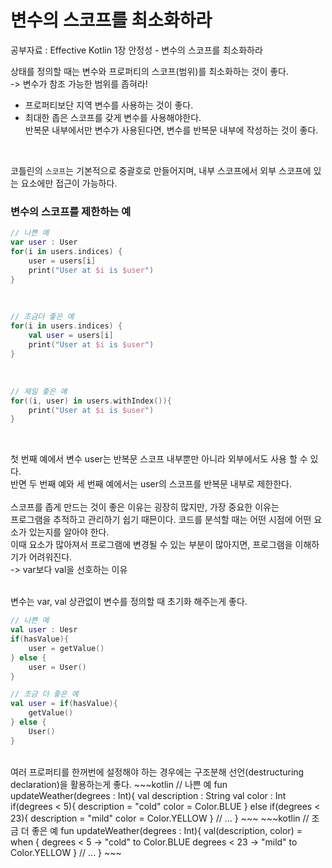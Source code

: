 # 변수의 스코프를 최소화하라

공부자료 : Effective Kotlin 1장 안정성 - 변수의 스코프를 최소화하라<br>


상태를 정의할 때는 변수와 프로퍼티의 스코프(범위)를 최소화하는 것이 좋다.<br>
-> 변수가 참조 가능한 범위를 좁혀라!<br>

<ul>
<li>프로퍼티보단 지역 변수를 사용하는 것이 좋다.</li>
<li>최대한 좁은 스코프를 갖게 변수를 사용해야한다.<br> 반복문 내부에서만
변수가 사용된다면, 변수를 반복문 내부에 작성하는 것이 좋다.</li>
</ul>
<br>

코틀린의 `스코프`는 기본적으로 중괄호로 만들어지며, 내부 스코프에서 외부 스코프에 있는 요소에만 접근이 가능하다.
<br>

### 변수의 스코프를 제한하는 예<br>
~~~kotlin
// 나쁜 예
var user : User
for(i in users.indices) {
    user = users[i]
    print("User at $i is $user")
}
~~~
<br>

~~~kotlin
// 조금더 좋은 예
for(i in users.indices) {
    val user = users[i]
    print("User at $i is $user")
}
~~~
<br>

~~~kotlin
// 제일 좋은 예
for((i, user) in users.withIndex()){
    print("User at $i is $user")
}
~~~
<br>

첫 번째 예에서 변수 user는 반복문 스코프 내부뿐만 아니라 외부에서도 사용 할 수 있다.<br>
반면 두 번째 예와 세 번째 예에서는 user의 스코프를 반복문 내부로 제한한다.
<br><br>
스코프를 좁게 만드는 것이 좋은 이유는 굉장히 많지만, 가장 중요한 이유는<br>
프로그램을 추적하고 관리하기 쉽기 때믄이다. 코드를 분석할 때는 어떤 시점에 어떤 요소가 있는지를 알아야 한다.
<br>
이때 요소가 많아져서 프로그램에 변경될 수 있는 부분이 많아지면, 프로그램을 이해하기가 어려워진다.<br>
-> var보다 val을 선호하는 이유
<br><br>

변수는 var, val 상관없이 변수를 정의할 때 초기화 해주는게 좋다.
~~~kotlin
// 나쁜 예
val user : Uesr
if(hasValue){
    user = getValue()
} else {
    user = User()
}
~~~

~~~kotlin
// 조금 더 좋은 예
val user = if(hasValue){
    getValue()
} else {
    User()
}
~~~
<br>
여러 프로퍼티를 한꺼번에 설정해야 하는 경우에는 구조분해 선언(destructuring declaration)을 활용하는게 좋다.
~~~kotlin
// 나쁜 예
fun updateWeather(degrees : Int){
    val description : String
    val color : Int
    if(degrees < 5){
        description = "cold"
        color = Color.BLUE
    } else if(degrees < 23){
        description = "mild"
        color = Color.YELLOW
    }
    // ...
}
~~~
~~~kotlin
// 조금 더 좋은 예
fun updateWeather(degrees : Int){
    val(description, color) = when {
        degrees < 5 -> "cold" to Color.BLUE
        degrees < 23 -> "mild" to Color.YELLOW
    }
    // ...
}
~~~

